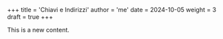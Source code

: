 +++
title = 'Chiavi e Indirizzi'
author = 'me'
date = 2024-10-05
weight = 3
draft = true
+++

This is a new content.
